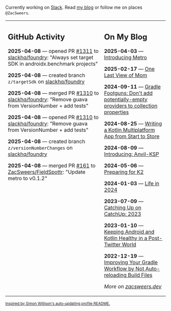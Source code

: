 Currently working on [Slack](https://slack.com/). Read [my blog](https://zacsweers.dev/) or follow me on places `@ZacSweers`.

<table><tr><td valign="top" width="60%">

## GitHub Activity
<!-- githubActivity starts -->
**2025-04-08** — opened PR [#1311](https://github.com/slackhq/foundry/pull/1311) to [slackhq/foundry](https://github.com/slackhq/foundry): "Always set target SDK in androidx.benchmark projects"

**2025-04-08** — created branch `z/targetSdk` on [slackhq/foundry](https://github.com/slackhq/foundry)

**2025-04-08** — merged PR [#1310](https://github.com/slackhq/foundry/pull/1310) to [slackhq/foundry](https://github.com/slackhq/foundry): "Remove guava from VersionNumber + add tests"

**2025-04-08** — opened PR [#1310](https://github.com/slackhq/foundry/pull/1310) to [slackhq/foundry](https://github.com/slackhq/foundry): "Remove guava from VersionNumber + add tests"

**2025-04-08** — created branch `z/versionNumberChanges` on [slackhq/foundry](https://github.com/slackhq/foundry)

**2025-04-08** — merged PR [#161](https://github.com/ZacSweers/FieldSpottr/pull/161) to [ZacSweers/FieldSpottr](https://github.com/ZacSweers/FieldSpottr): "Update metro to v0.1.2"
<!-- githubActivity ends -->
</td><td valign="top" width="40%">

## On My Blog
<!-- blog starts -->
**2025-04-03** — [Introducing Metro](https://www.zacsweers.dev/introducing-metro/)

**2025-02-17** — [One Last View of Mom](https://www.zacsweers.dev/one-last-view-of-mom/)

**2024-09-11** — [Gradle Footguns: Don't add potentially-empty providers to collection properties](https://www.zacsweers.dev/gradle-footgun-adding-empty-providers-to-collection-properties/)

**2024-08-25** — [Writing a Kotlin Multiplatform App from Start to Store](https://www.zacsweers.dev/writing-a-kotlin-multiplatform-app-from-start-to-store/)

**2024-08-09** — [Introducing: Anvil-KSP](https://www.zacsweers.dev/introducing-anvil-ksp/)

**2024-05-06** — [Preparing for K2](https://www.zacsweers.dev/preparing-for-k2/)

**2024-01-03** — [Life in 2024](https://www.zacsweers.dev/life-in-2024/)

**2023-07-09** — [Catching Up on CatchUp: 2023](https://www.zacsweers.dev/catching-up-on-catchup-2023/)

**2023-01-10** — [Keeping Android and Kotlin Healthy in a Post-Twitter World](https://www.zacsweers.dev/keeping-android-healthy/)

**2022-12-19** — [Improving Your Gradle Workflow by Not Auto-reloading Build Files](https://www.zacsweers.dev/improving-your-workflow-by-not-auto-reloading-build-files/)
<!-- blog ends -->
_More on [zacsweers.dev](https://zacsweers.dev/)_
</td></tr></table>

<sub><a href="https://simonwillison.net/2020/Jul/10/self-updating-profile-readme/">Inspired by Simon Willison's auto-updating profile README.</a></sub>